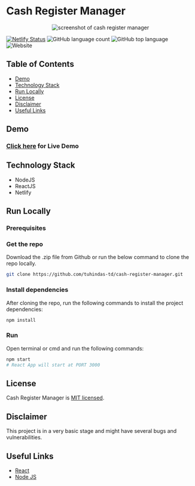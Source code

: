 # Cash Register Manager

<p align="center">
  <img alt="screenshot of cash register manager" src="https://i.imgur.com/3UULWP4.png">
</p>

[![Netlify Status](https://api.netlify.com/api/v1/badges/025e82dd-2d6d-4b9a-b502-08ce8e7dc2fb/deploy-status)](https://app.netlify.com/sites/cashregistermanager/deploys) ![GitHub language count](https://img.shields.io/github/languages/count/tuhindas-td/cash-register-manager) ![GitHub top language](https://img.shields.io/github/languages/top/tuhindas-td/cash-register-manager) ![Website](https://img.shields.io/website?url=https://cashregistermanager.netlify.app/)

## Table of Contents

- [Demo](#demo)
- [Technology Stack](#technology-stack)
- [Run Locally](#run-locally)
- [License](#license)
- [Disclaimer](#disclaimer)
- [Useful Links](#useful-links)

## Demo

### [Click here](https://cashregistermanager.netlify.app/) for Live Demo

## Technology Stack

- NodeJS
- ReactJS
- Netlify

## Run Locally

### Prerequisites

### Get the repo

Download the .zip file from Github or run the below command to clone the repo locally.

```bash
git clone https://github.com/tuhindas-td/cash-register-manager.git
```

### Install dependencies

After cloning the repo, run the following commands to install the project dependencies:

```bash
npm install
```

### Run

Open terminal or cmd and run the following commands:

```bash
npm start
# React App will start at PORT 3000
```

## License

Cash Register Manager is [MIT licensed](http://opensource.org/licenses/MIT).

## Disclaimer

This project is in a very basic stage and might have several bugs and vulnerabilities.

## Useful Links

- [React](https://reactjs.org/)
- [Node JS](https://nodejs.org/)
